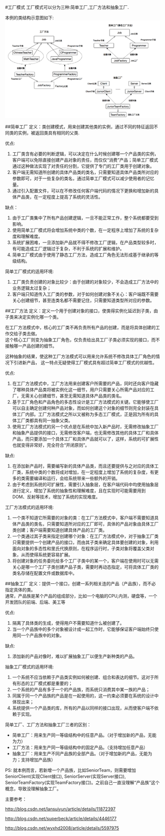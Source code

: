 #工厂模式
工厂模式可以分为三种:简单工厂,工厂方法和抽象工厂.

本例的类结构示意图如下:  
![factory.png](https://github.com/Ranch2014/DesignPatterns/blob/master/images/factory.png)

##简单工厂
定义：类创建模式，用来创建其他类的实例，通过不同的特征返回不同类的实例，被返回类具有相同的父类.

优点:  
1. 工厂类含有必要的判断逻辑，可以决定在什么时候创建哪一个产品类的实例，客户端可以免除直接创建产品对象的责任，而仅仅“消费”产品；简单工厂模式通过这种做法实现了对责任的分割，它提供了专门的工厂类用于创建对象。  
2. 客户端无需知道所创建的具体产品类的类名，只需要知道具体产品类所对应的参数即可，对于一些复杂的类名，通过简单工厂模式可以减少使用者的记忆量。  
3. 通过引入配置文件，可以在不修改任何客户端代码的情况下更换和增加新的具体产品类，在一定程度上提高了系统的灵活性。  

缺点：  
1. 由于工厂类集中了所有产品创建逻辑，一旦不能正常工作，整个系统都要受到影响。  
2. 使用简单工厂模式将会增加系统中类的个数，在一定程序上增加了系统的复杂度和理解难度。  
3. 系统扩展困难，一旦添加新产品就不得不修改工厂逻辑，在产品类型较多时，有可能造成工厂逻辑过于复杂，不利于系统的扩展和维护。  
4. 简单工厂模式由于使用了静态工厂方法，造成工厂角色无法形成基于继承的等级结构。  

简单工厂模式的适用环境:  
1. 工厂类负责创建的对象比较少：由于创建的对象较少，不会造成工厂方法中的业务逻辑太过复杂；  
2. 客户端只知道传入工厂类的参数，对于如何创建对象不关心：客户端既不需要关心创建细节，甚至连类名都不需要记住，只需要知道类型所对应的参数。 

##工厂方法
定义：定义一个用于创建对象的接口，使类得实例化延迟到子类，由子类来决定实例化哪一个类。

在工厂方法模式中，核心的工厂类不再负责所有产品的创建，而是将具体创建的工作交给子类去做。  
这个核心工厂则变为抽象工厂角色，仅负责给出具工厂子类必须实现的接口，而不接触哪一产品创建的细节。

这种抽象的结果，使这种工厂方法模式可以用来允许系统不修改具体工厂角色的情况下引进新产品，
这一特点无疑使得工厂模式具有超过简单工厂模式的优越性。

优点:  
1. 在工厂方法模式中，工厂方法用来创建客户所需要的产品，同时还向客户隐藏了哪种具体产品类将被实例化这一细节，用户只需要关心所需产品对应的工厂，无需关心创建细节，甚至无需知道具体产品类的类名。  
2. 基于工厂角色和产品角色的多态性设计是工厂方法模式的关键。它能够使工厂可以自主确定创建何种产品对象，而如何创建这个对象的细节则完全封装在具体工厂内部。工厂方法模式之所以又被称为多态工厂模式，正是因为所有的具体工厂类都具有同一抽象父类。  
3. 使用工厂方法模式的另一个优点是在系统中加入新产品时，无需修改抽象工厂和抽象产品提供的接口，无需修改客户端，也无需修改其他的具体工厂和具体产品，而只要添加一个具体工厂和具体产品就可以了，这样，系统的可扩展性也就变得非常好，完全符合“开闭原则”。  

缺点:      
1. 在添加新产品时，需要编写新的具体产品类，而且还要提供与之对应的具体工厂类，系统中类的个数将成对增加，在一定程度上增加了系统的复杂度，有更多的类需要编译和运行，会给系统带来一些额外的开销。  
2. 由于考虑到系统的可扩展性，需要引入抽象层，在客户端代码中均使用抽象层进行定义，增加了系统的抽象性和理解难度，且在实现时可能需要用到DOM、反射等技术，增加了系统的实现难度。  

工厂方法模式的适用环境:    
1. 一个类不知道它所需要的对象的类：在工厂方法模式中，客户端不需要知道具体产品类的类名，只需要知道所对应的工厂即可，具体的产品对象由具体工厂类创建；客户端需要知道创建具体产品的工厂类。  
2. 一个类通过其子类来指定创建哪个对象：在工厂方法模式中，对于抽象工厂类只需要提供一个创建产品的接口，而由其子类来确定具体要创建的对象，利用面向对象的多态性和里氏代换原则，在程序运行时，子类对象将覆盖父类对象，从而使得系统更容易扩展。  
3. 将创建对象的任务委托给多个工厂子类中的某一个，客户端在使用时可以无需关心是哪一个工厂子类创建产品子类，需要时再动态指定，可将具体工厂类的类名存储在配置文件或数据库中。 

##抽象工厂
定义：提供一个接口，创建一系列相关连的产品（产品族），而不必指定具体的类。  
通常，产品族是某个产品的组成部分，比如一个电脑的CPU,内测，硬盘等，一个开发团队的前端、后端、美工等

优点:    
1. 隔离了具体类的生成，使得用户不需要知道什么被创建了。  
2. 当一个产品族中的多个对象被设计成一起工作时，它能够保证客户端始终只使用同一个产品族中的对象。  

缺点:   
1. 添加新的产品对像时，难以扩展抽象工厂以便生产新种类的产品。  

抽象工厂模式的适用环境:  
1. 一个系统不应当依赖于产品类实例如何被创建、组合和表达的细节。这对于所有形态的工厂模式都是重要的；  
2. 一个系统的产品有多于一个的产品族，而系统只消费其中某一族的产品；  
3. 同属于同一个产品族的产品是在一起使用的，这一约束必须要在系统的设计中体现出来；  
4. 系统提供一个产品类的库，所有的产品以同样的接口出现，从而使客户端不依赖于实现。




简单工厂、工厂方法和抽象工厂三者的区别：

- 简单工厂：用来生产同一等级结构中的任意产品。（对于增加新的产品，无能为力）
- 工厂方法：用来生产同一等级结构中的固定产品。（支持增加任意产品）
- 抽象工厂：用来生产不同产品族的全部产品。（对于增加新的产品，无能为力；支持增加产品族）

PS: 就本例而言，若新增一个产品族，比如SeniorTeam，则需要增加SeniorClient(实现Client接口), SeniorServer(实现Server接口), SeniorTeamFactory(实现TeamFactory接口)。之前自己一直没理解“产品族”这个概念，导致没理解抽象工厂。



主要参考：

http://blog.csdn.net/lansuiyun/article/details/11872397

http://blog.csdn.net/superbeck/article/details/4446177

http://blog.csdn.net/wyxhd2008/article/details/5597975

